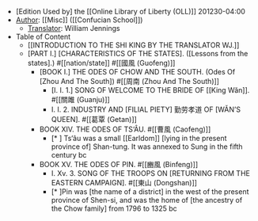 - [Edition Used by] the [[Online Library of Liberty (OLL)]]
201230-04:00
- [Author]([[author]]): [[Misc]] ([[Confucian School]]) 
    - [Translator]([[translator]]): William Jennings
- Table of Content 
    - [[INTRODUCTION TO THE SHI KING BY THE TRANSLATOR WJ.]]
    - [PART I.] [CHARACTERISTICS OF THE STATES]. ([Lessons from the states].) #[[nation/state]] #[[國風 (Guofeng)]] 
        - [BOOK I.] THE ODES OF CHOW AND THE SOUTH. (Odes Of [Zhou And The South]) #[[周南 (Zhou And The South)]]
            - [I. I. 1.] SONG OF WELCOME TO THE BRIDE OF [[King Wăn]]. #[[關雎 (Guanju)]]
            - I. I. 2. INDUSTRY AND [FILIAL PIETY] 勤劳孝道 OF [WĂN’S QUEEN]. #[[葛覃 (Getan)]]
        - BOOK XIV. THE ODES OF TS‘ÂU. #[[曹風 (Caofeng)]]
            - [* ] Ts‘âu was a small [[Earldom]] [lying in the present province of] Shan-tung. It was annexed to Sung in the fifth century bc
        - BOOK XV. THE ODES OF PIN. #[[豳風 (Binfeng)]]
            - I. Xv. 3. SONG OF THE TROOPS ON [RETURNING FROM THE EASTERN CAMPAIGN]. #[[東山 (Dongshan)]]
            - [* ]Pin was [the name of a district] in the west of the present province of Shen-si, and was the home of [the ancestry of the Chow family] from 1796 to 1325 bc
